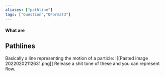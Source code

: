 ```yaml
---
aliases: ["pathline"]
tags: ["Question","QFormat3"]
---
```


#### What are
## Pathlines
Basically a line representing the motion of a particle:
![[Pasted image 20220202112631.png]]
Release a shit tone of these and you can represent flow.